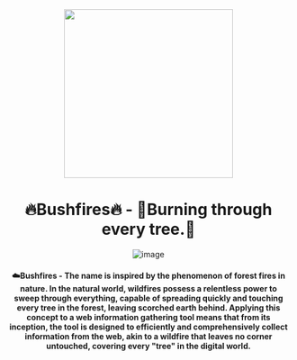 <div align=center>
 
 
<img src="https://github.com/soryecker/KeeeeFuck/assets/46450756/b8b57139-e635-4932-ad96-71e0d42b1425" width="300px" height="300px">

# 🔥Bushfires🔥 - 🌲Burning through every tree.🌲

![image](https://github.com/soryecker/KeeeeFuck/assets/46450756/2facf6be-51b4-4d9c-ab24-8970c7c1609a)

#### ☁️Bushfires - The name is inspired by the phenomenon of forest fires in nature. In the natural world, wildfires possess a relentless power to sweep through everything, capable of spreading quickly and touching every tree in the forest, leaving scorched earth behind. Applying this concept to a web information gathering tool means that from its inception, the tool is designed to efficiently and comprehensively collect information from the web, akin to a wildfire that leaves no corner untouched, covering every "tree" in the digital world.

</div>


